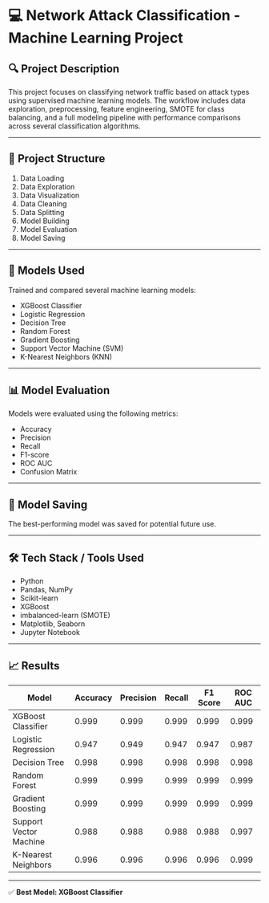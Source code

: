 # 💻 Network Attack Classification - Machine Learning Project

## 🔍 Project Description

This project focuses on classifying network traffic based on attack types using supervised machine learning models. The workflow includes data exploration, preprocessing, feature engineering, SMOTE for class balancing, and a full modeling pipeline with performance comparisons across several classification algorithms.

---

## 📁 Project Structure

1. Data Loading  
2. Data Exploration  
3. Data Visualization  
4. Data Cleaning  
5. Data Splitting  
6. Model Building  
7. Model Evaluation  
8. Model Saving  

---

## 🧠 Models Used

Trained and compared several machine learning models:

- XGBoost Classifier  
- Logistic Regression  
- Decision Tree  
- Random Forest  
- Gradient Boosting  
- Support Vector Machine (SVM)  
- K-Nearest Neighbors (KNN)  

---

## 📊 Model Evaluation

Models were evaluated using the following metrics:

- Accuracy  
- Precision  
- Recall  
- F1-score  
- ROC AUC  
- Confusion Matrix  

---

## 💾 Model Saving

The best-performing model was saved for potential future use.

---

## 🛠 Tech Stack / Tools Used

- Python  
- Pandas, NumPy  
- Scikit-learn  
- XGBoost  
- imbalanced-learn (SMOTE)  
- Matplotlib, Seaborn  
- Jupyter Notebook  

---

## 📈 Results

| Model                  | Accuracy | Precision | Recall | F1 Score | ROC AUC |
|------------------------|----------|-----------|--------|----------|---------|
| XGBoost Classifier     | 0.999    | 0.999     | 0.999  | 0.999    | 0.999   |
| Logistic Regression    | 0.947    | 0.949     | 0.947  | 0.947    | 0.987   |
| Decision Tree          | 0.998    | 0.998     | 0.998  | 0.998    | 0.998   |
| Random Forest          | 0.999    | 0.999     | 0.999  | 0.999    | 0.999   |
| Gradient Boosting      | 0.999    | 0.999     | 0.999  | 0.999    | 0.999   |
| Support Vector Machine | 0.988    | 0.988     | 0.988  | 0.988    | 0.997   |
| K-Nearest Neighbors    | 0.996    | 0.996     | 0.996  | 0.996    | 0.999   |

---

✅ **Best Model: XGBoost Classifier**
